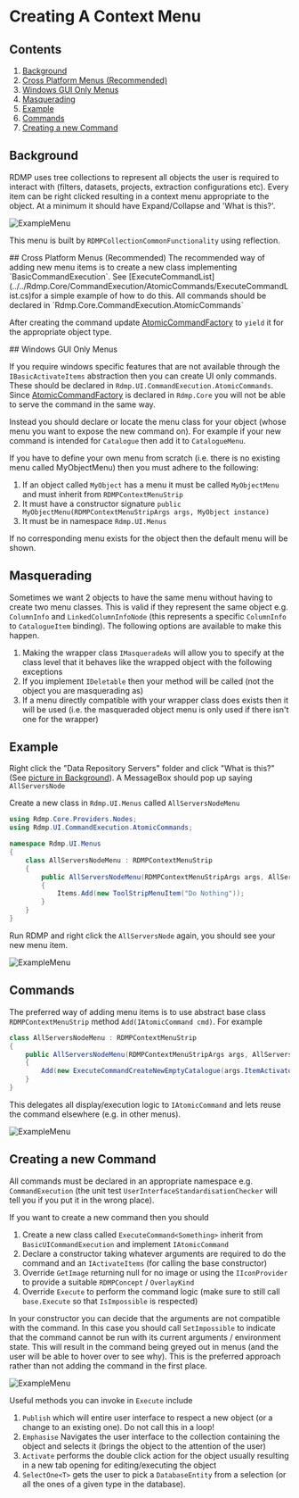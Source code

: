 # Creating A Context Menu

## Contents
1. [Background](#background)
2. [Cross Platform Menus (Recommended)](#cross-platform)
2. [Windows GUI Only Menus](#windows-only)
2. [Masquerading](#masquerading)
5. [Example](#example)
6. [Commands](#commands)
7. [Creating a new Command](#creating-a-new-command)

## Background
RDMP uses tree collections to represent all objects the user is required to interact with (filters, datasets, projects, extraction configurations etc).  Every item can be right clicked resulting in a context menu appropriate to the object.  At a minimum it should have Expand/Collapse and 'What is this?'.

![ExampleMenu](Images/CreatingANewRightClickMenu/ExampleMenu.png) 

This menu is built by `RDMPCollectionCommonFunctionality` using reflection.

<a name="cross-platform"/>
## Cross Platform Menus (Recommended)
The recommended way of adding new menu items is to create a new class implementing `BasicCommandExecution`.  See [ExecuteCommandList](../../Rdmp.Core/CommandExecution/AtomicCommands/ExecuteCommandList.cs)for a simple example of how to do this.  All commands should be declared in `Rdmp.Core.CommandExecution.AtomicCommands`

After creating the command update [AtomicCommandFactory] to `yield` it for the appropriate object type.

<a name="windows-only"/>
## Windows GUI Only Menus

If you require windows specific features that are not available through the
`IBasicActivateItems` abstraction then you can create UI only commands.  These
should be declared in `Rdmp.UI.CommandExecution.AtomicCommands`.  Since [AtomicCommandFactory]
is declared in `Rdmp.Core` you will not be able to serve the command in the same way.

Instead you should declare or locate the menu class for your object (whose menu you want to expose the new command
on).  For example if your new command is intended for `Catalogue` then add it to `CatalogueMenu`.

If you have to define your own menu from scratch (i.e. there is no existing menu called MyObjectMenu) then you must adhere
to the following:

1. If an object called `MyObject` has a menu it must be called `MyObjectMenu` and must inherit from `RDMPContextMenuStrip`
2. It must have a constructor signature `public MyObjectMenu(RDMPContextMenuStripArgs args, MyObject instance)`
3. It must be in namespace `Rdmp.UI.Menus`

If no corresponding menu exists for the object then the default menu will be shown.

## Masquerading
Sometimes we want 2 objects to have the same menu without having to create two menu classes.  This is valid if they represent the same object e.g. `ColumnInfo` and  `LinkedColumnInfoNode` (this represents a specific `ColumnInfo` to `CatalogueItem` binding).  The following options are available to make this happen.

1. Making the wrapper class `IMasqueradeAs` will allow you to specify at the class level that it behaves like the wrapped object with the following exceptions
1. If you implement `IDeletable` then your method will be called (not the object you are masquerading as)
2. If a menu directly compatible with your wrapper class does exists then it will be used (i.e. the masqueraded object menu is only used if there isn't one for the wrapper)
	
## Example
Right click the "Data Repository Servers" folder and click "What is this?" (See [picture in Background](#background)).  A MessageBox should pop up saying `AllServersNode`

Create a new class in `Rdmp.UI.Menus` called `AllServersNodeMenu` 

```csharp
using Rdmp.Core.Providers.Nodes;
using Rdmp.UI.CommandExecution.AtomicCommands;

namespace Rdmp.UI.Menus
{
    class AllServersNodeMenu : RDMPContextMenuStrip
    {
        public AllServersNodeMenu(RDMPContextMenuStripArgs args, AllServersNode o) : base(args, o)
        {
            Items.Add(new ToolStripMenuItem("Do Nothing"));
        }
    }
}
```

Run RDMP and right click the `AllServersNode` again, you should see your new menu item.

![ExampleMenu](Images/CreatingANewRightClickMenu/DoNothingMenuItem.png)

## Commands
The preferred way of adding menu items is to use abstract base class `RDMPContextMenuStrip` method `Add(IAtomicCommand cmd)`.  For example 

<!--- f243e95a6dc94b3486f44b8f0bb0ed7d --->
```csharp
class AllServersNodeMenu : RDMPContextMenuStrip
{
    public AllServersNodeMenu(RDMPContextMenuStripArgs args, AllServersNode o) : base(args, o)
    {
        Add(new ExecuteCommandCreateNewEmptyCatalogue(args.ItemActivator));
    }
}
```
This delegates all display/execution logic to `IAtomicCommand` and lets reuse the command elsewhere (e.g. in other menus).  

![ExampleMenu](Images/CreatingANewRightClickMenu/AddCommand.png)

## Creating a new Command

All commands must be declared in an appropriate namespace e.g. `CommandExecution` (the unit test `UserInterfaceStandardisationChecker` will tell you if you put it in the wrong place).

If you want to create a new command then you should 
1. Create a new class called `ExecuteCommand<Something>` inherit from `BasicUICommandExecution` and implement `IAtomicCommand`
2. Declare a constructor taking whatever arguments are required to do the command and an `IActivateItems` (for calling the base constructor)
3. Override `GetImage` returning null for no image or using the `IIconProvider` to provide a suitable `RDMPConcept` / `OverlayKind`
4. Override `Execute` to perform the command logic (make sure to still call `base.Execute` so that `IsImpossible` is respected)

In your constructor you can decide that the arguments are not compatible with the command.  In this case you should call `SetImpossible` to indicate that the command cannot be run with its current arguments / environment state.  This will result in the command being greyed out in menus (and the user will be able to hover over to see why).  This is the preferred approach rather than not adding the command in the first place.

![ExampleMenu](Images/CreatingANewRightClickMenu/IsImpossible.png)

Useful methods you can invoke in `Execute` include

1. `Publish` which will entire user interface to respect a new object (or a change to an existing one).  Do not call this in a loop!
2. `Emphasise` Navigates the user interface to the collection containing the object and selects it (brings the object to the attention of the user)
4. `Activate` performs the double click action for the object usually resulting in a new tab opening for editing/executing the object
3. `SelectOne<T>` gets the user to pick a `DatabaseEntity` from a selection (or all the ones of a given type in the database).

[ColumnInfo]: ./Glossary.md#ColumnInfo
[CatalogueItem]: ./Glossary.md#CatalogueItem
[AtomicCommandFactory]: ../../Rdmp.Core/CommandExecution/AtomicCommandFactory.cs